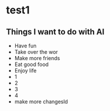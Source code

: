# test1
## Things I want to do with AI
* Have fun
* Take over the wor
* Make more friends
* Eat good food
* Enjoy life
* 1
* 2
* 3
* 4
* make more changesld